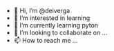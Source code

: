 - 👋 Hi, I’m @deiverga
- 👀 I’m interested in learning
- 🌱 I’m currently learning pyton
- 💞️ I’m looking to collaborate on ...
- 📫 How to reach me ...

<!---
deiverga/deiverga is a ✨ special ✨ repository because its `README.md` (this file) appears on your GitHub profile.
You can click the Preview link to take a look at your changes.
--->
